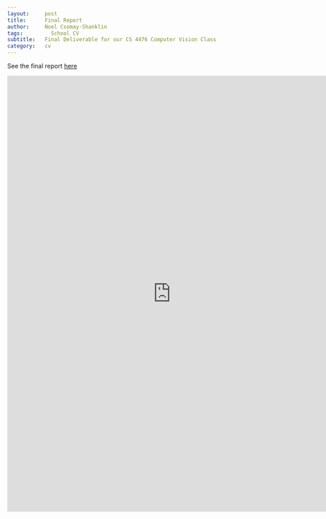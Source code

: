 ```yaml
---
layout:     post
title:      Final Report
author:     Noel Csomay-Shanklin
tags: 		  School CV
subtitle:  	Final Deliverable for our CS 4476 Computer Vision Class
category:   cv
---
```

<!-- Start Writing Below in Markdown -->


See the final report [here](https://cinelimb.gitlab.io/)

<iframe width="750" height="1000" src="https://cinelimb.gitlab.io" frameborder="0" allowfullscreen></iframe>
